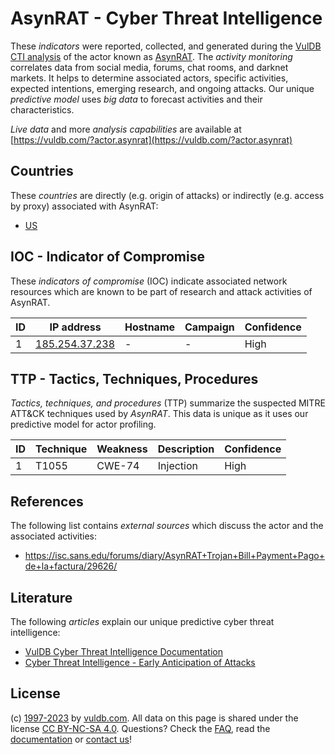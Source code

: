 # AsynRAT - Cyber Threat Intelligence

These _indicators_ were reported, collected, and generated during the [VulDB CTI analysis](https://vuldb.com/?kb.cti) of the actor known as [AsynRAT](https://vuldb.com/?actor.asynrat). The _activity monitoring_ correlates data from social media, forums, chat rooms, and darknet markets. It helps to determine associated actors, specific activities, expected intentions, emerging research, and ongoing attacks. Our unique _predictive model_ uses _big data_ to forecast activities and their characteristics.

_Live data_ and more _analysis capabilities_ are available at [https://vuldb.com/?actor.asynrat](https://vuldb.com/?actor.asynrat)

## Countries

These _countries_ are directly (e.g. origin of attacks) or indirectly (e.g. access by proxy) associated with AsynRAT:

* [US](https://vuldb.com/?country.us)

## IOC - Indicator of Compromise

These _indicators of compromise_ (IOC) indicate associated network resources which are known to be part of research and attack activities of AsynRAT.

ID | IP address | Hostname | Campaign | Confidence
-- | ---------- | -------- | -------- | ----------
1 | [185.254.37.238](https://vuldb.com/?ip.185.254.37.238) | - | - | High

## TTP - Tactics, Techniques, Procedures

_Tactics, techniques, and procedures_ (TTP) summarize the suspected MITRE ATT&CK techniques used by _AsynRAT_. This data is unique as it uses our predictive model for actor profiling.

ID | Technique | Weakness | Description | Confidence
-- | --------- | -------- | ----------- | ----------
1 | T1055 | CWE-74 | Injection | High

## References

The following list contains _external sources_ which discuss the actor and the associated activities:

* https://isc.sans.edu/forums/diary/AsynRAT+Trojan+Bill+Payment+Pago+de+la+factura/29626/

## Literature

The following _articles_ explain our unique predictive cyber threat intelligence:

* [VulDB Cyber Threat Intelligence Documentation](https://vuldb.com/?kb.cti)
* [Cyber Threat Intelligence - Early Anticipation of Attacks](https://www.scip.ch/en/?labs.20201022)

## License

(c) [1997-2023](https://vuldb.com/?kb.changelog) by [vuldb.com](https://vuldb.com/?kb.about). All data on this page is shared under the license [CC BY-NC-SA 4.0](https://creativecommons.org/licenses/by-nc-sa/4.0/). Questions? Check the [FAQ](https://vuldb.com/?kb.faq), read the [documentation](https://vuldb.com/?kb) or [contact us](https://vuldb.com/?contact)!

